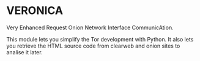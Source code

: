 # VERONICA
Very Enhanced Request Onion Network Interface CommunicAtion.

This module lets you simplify the Tor development with Python.
It also lets you retrieve the HTML source code from clearweb and onion sites to analise it later.
